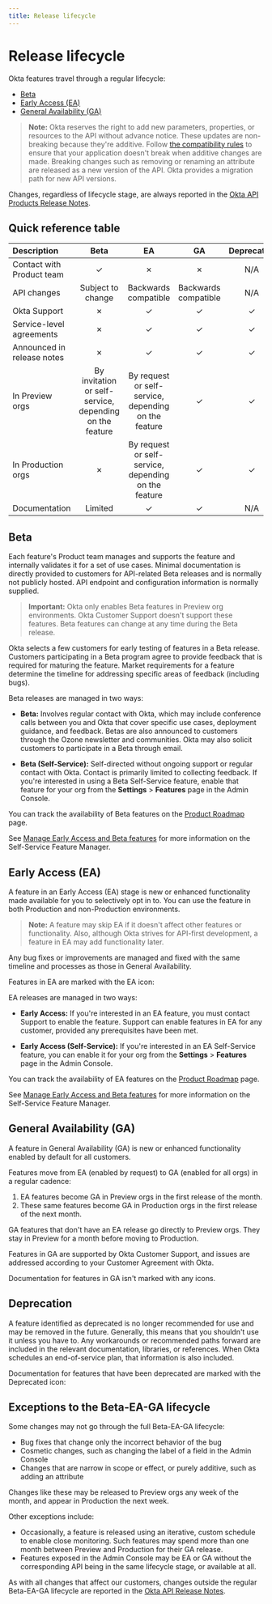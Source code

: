 ```yaml
---
title: Release lifecycle
---
```


# Release lifecycle

Okta features travel through a regular lifecycle:

- [Beta](#beta)
- [Early Access (EA)](#early-access-ea)
- [General Availability (GA)](#general-availability-ga)

> **Note:** Okta reserves the right to add new parameters, properties, or resources to the API without advance notice.
These updates are non-breaking because they're additive. Follow [the compatibility rules](/docs/reference/core-okta-api/) to ensure that your application doesn't break when additive changes are made. Breaking changes such as removing or renaming an attribute are released as a new version of the API. Okta provides a migration path for new API versions.

Changes, regardless of lifecycle stage, are always reported in the [Okta API Products Release Notes](/docs/release-notes/).

## Quick reference table

| Description                | Beta                 | EA                   | GA                   | Deprecated |
| :------------              | :------------------: | :-----------------:  | :------------------: | :---------:|
| Contact with Product team  | &check;              | &cross;              | &cross;              | N/A         |
| API changes                | Subject to change    | Backwards compatible | Backwards compatible | N/A        |
| Okta Support               | &cross;              | &check;              | &check;              | &check;    |
| Service-level agreements   | &cross;              | &check;              | &check;              | &check;    |
| Announced in release notes | &cross;              | &check;              | &check;              | &check;    |
| In Preview orgs            | By invitation or self-service, depending on the feature | By request or self-service, depending on the feature | &check;| &check;|
| In Production orgs         | &cross;              | By request or self-service, depending on the feature| &check;| &check; |
| Documentation              | Limited              | &check;              | &check;              | N/A         |

## Beta

Each feature's Product team manages and supports the feature and internally validates it for a set of use cases. Minimal documentation is directly provided to customers for API-related Beta releases and is normally not publicly hosted. API endpoint and configuration information is normally supplied.

> **Important:** Okta only enables Beta features in Preview org environments. Okta Customer Support doesn't support these features. Beta features can change at any time during the Beta release.

Okta selects a few customers for early testing of features in a Beta release. Customers participating in a Beta program agree to provide feedback that is required for maturing the feature. Market requirements for a feature determine the timeline for addressing specific areas of feedback (including bugs).

Beta releases are managed in two ways:

- **Beta:** Involves regular contact with Okta, which may include conference calls between you and Okta that cover specific use cases, deployment guidance, and feedback. Betas are also announced to customers through the Ozone newsletter and communities. Okta may also solicit customers to participate in a Beta through email.

- **Beta (Self-Service):** Self-directed without ongoing support or regular contact with Okta. Contact is primarily limited to collecting feedback. If you're interested in using a Beta Self-Service feature, enable that feature for your org from the **Settings** > **Features** page in the Admin Console.

You can track the availability of Beta features on the [Product Roadmap](https://support.okta.com/help/s/productroadmap) page.

See [Manage Early Access and Beta features](https://help.okta.com/okta_help.htm?id=ext_Manage_Early_Access_features) for more information on the Self-Service Feature Manager.

## Early Access (EA)

A feature in an Early Access (EA) stage is new or enhanced functionality made available for you to selectively opt in to. You can use the feature in both Production and non-Production environments.

> **Note:** A feature may skip EA if it doesn't affect other features or functionality. Also, although Okta strives for API-first development, a feature in EA may add functionality later.

Any bug fixes or improvements are managed and fixed with the same timeline and processes as those in General Availability.

Features in EA are marked with the EA icon: <ApiLifecycle access="ea" />

EA releases are managed in two ways:

- **Early Access:** If you're interested in an EA feature, you must contact Support to enable the feature. Support can enable features in EA for any customer, provided any prerequisites have been met.

- **Early Access (Self-Service):** If you're interested in an EA Self-Service feature, you can enable it for your org from the **Settings** > **Features** page in the Admin Console.

You can track the availability of EA features on the [Product Roadmap](https://support.okta.com/help/s/productroadmap) page.

See [Manage Early Access and Beta features](https://help.okta.com/okta_help.htm?id=ext_Manage_Early_Access_features) for more information on the Self-Service Feature Manager.

## General Availability (GA)

A feature in General Availability (GA) is new or enhanced functionality enabled by default for all customers.

Features move from EA (enabled by request) to GA (enabled for all orgs) in a regular cadence:

1. EA features become GA in Preview orgs in the first release of the month.
2. These same features become GA in Production orgs in the first release of the next month.

GA features that don't have an EA release go directly to Preview orgs. They stay in Preview for a month before moving to Production.

Features in GA are supported by Okta Customer Support, and issues are addressed according to your Customer Agreement with Okta.

Documentation for features in GA isn't marked with any icons.

## Deprecation

A feature identified as deprecated is no longer recommended for use and may be removed in the future. Generally, this means that you shouldn't use it unless you have to. Any workarounds or recommended paths forward are included in the relevant documentation, libraries, or references. When Okta schedules an end-of-service plan, that information is also included.

Documentation for features that have been deprecated are marked with the Deprecated icon: <ApiLifecycle access="deprecated" />

## Exceptions to the Beta-EA-GA lifecycle

Some changes may not go through the full Beta-EA-GA lifecycle:

- Bug fixes that change only the incorrect behavior of the bug
- Cosmetic changes, such as changing the label of a field in the Admin Console
- Changes that are narrow in scope or effect, or purely additive, such as adding an attribute

Changes like these may be released to Preview orgs any week of the month, and appear in Production the next week.

Other exceptions include:

- Occasionally, a feature is released using an iterative, custom schedule to enable close monitoring.
Such features may spend more than one month between Preview and Production for their GA release.
- Features exposed in the Admin Console may be EA or GA without the corresponding API being in the same lifecycle stage, or available at all.

As with all changes that affect our customers, changes outside the regular Beta-EA-GA lifecycle are reported in the [Okta API Release Notes](/docs/release-notes/).
